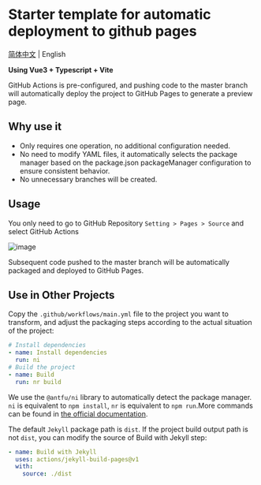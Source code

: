 # Starter template for automatic deployment to github pages

[简体中文](./README.md) | English

**Using Vue3 + Typescript + Vite**

GitHub Actions is pre-configured, and pushing code to the master branch will automatically deploy the project to GitHub Pages to generate a preview page.

## Why use it

 - Only requires one operation, no additional configuration needed.
 - No need to modify YAML files, it automatically selects the package manager based on the package.json packageManager configuration to ensure consistent behavior.
 - No unnecessary branches will be created.

## Usage

You only need to go to GitHub Repository `Setting > Pages > Source` and select GitHub Actions

![image](https://github.com/l123wx/vite-vue-github-pages/assets/48666585/77d1bcf1-a066-4a63-8423-e16491815048)

Subsequent code pushed to the master branch will be automatically packaged and deployed to GitHub Pages.

## Use in Other Projects

Copy the `.github/workflows/main.yml` file to the project you want to transform, and adjust the packaging steps according to the actual situation of the project:

```yaml
# Install dependencies
- name: Install dependencies
  run: ni
# Build the project
- name: Build
  run: nr build
```

We use the `@antfu/ni` library to automatically detect the package manager. `ni` is equivalent to `npm install`, `nr` is equivalent to `npm run`.More commands can be found in [the official documentation](https://github.com/antfu-collective/ni#ni).

The default `Jekyll` package path is `dist`. If the project build output path is not `dist`, you can modify the source of Build with Jekyll step:

```yaml
- name: Build with Jekyll
  uses: actions/jekyll-build-pages@v1
  with:
    source: ./dist
```
